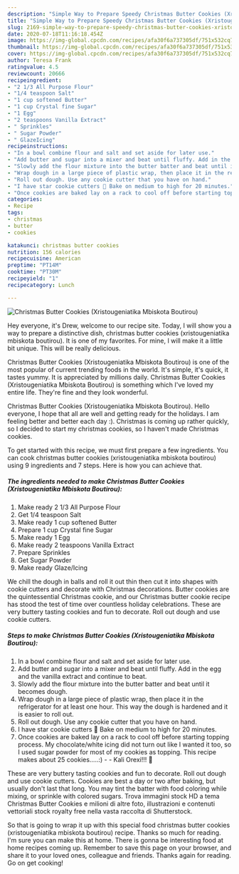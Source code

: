 ```yaml
---
description: "Simple Way to Prepare Speedy Christmas Butter Cookies (Xristougeniatika Mbiskota Boutirou)"
title: "Simple Way to Prepare Speedy Christmas Butter Cookies (Xristougeniatika Mbiskota Boutirou)"
slug: 2169-simple-way-to-prepare-speedy-christmas-butter-cookies-xristougeniatika-mbiskota-boutirou
date: 2020-07-18T11:16:18.454Z
image: https://img-global.cpcdn.com/recipes/afa30f6a737305df/751x532cq70/christmas-butter-cookies-xristougeniatika-mbiskota-boutirou-recipe-main-photo.jpg
thumbnail: https://img-global.cpcdn.com/recipes/afa30f6a737305df/751x532cq70/christmas-butter-cookies-xristougeniatika-mbiskota-boutirou-recipe-main-photo.jpg
cover: https://img-global.cpcdn.com/recipes/afa30f6a737305df/751x532cq70/christmas-butter-cookies-xristougeniatika-mbiskota-boutirou-recipe-main-photo.jpg
author: Teresa Frank
ratingvalue: 4.5
reviewcount: 20666
recipeingredient:
- "2 1/3 All Purpose Flour"
- "1/4 teaspoon Salt"
- "1 cup softened Butter"
- "1 cup Crystal fine Sugar"
- "1 Egg"
- "2 teaspoons Vanilla Extract"
- " Sprinkles"
- " Sugar Powder"
- " GlazeIcing"
recipeinstructions:
- "In a bowl combine flour and salt and set aside for later use."
- "Add butter and sugar into a mixer and beat until fluffy. Add in the egg and the vanilla extract and continue to beat."
- "Slowly add the flour mixture into the butter batter and beat until it becomes dough."
- "Wrap dough in a large piece of plastic wrap, then place it in the refrigerator for at least one hour. This way the dough is hardened and it is easier to roll out."
- "Roll out dough. Use any cookie cutter that you have on hand."
- "I have star cookie cutters 🙂 Bake on medium to high for 20 minutes."
- "Once cookies are baked lay on a rack to cool off before starting topping process. My chocolate/white icing did not turn out like I wanted it too, so I used sugar powder for most of my cookies as topping. This recipe makes about 25 cookies…..:)  Kali Orexi!!! 🙂"
categories:
- Recipe
tags:
- christmas
- butter
- cookies

katakunci: christmas butter cookies 
nutrition: 156 calories
recipecuisine: American
preptime: "PT14M"
cooktime: "PT30M"
recipeyield: "1"
recipecategory: Lunch

---
```



![Christmas Butter Cookies (Xristougeniatika Mbiskota Boutirou)](https://img-global.cpcdn.com/recipes/afa30f6a737305df/751x532cq70/christmas-butter-cookies-xristougeniatika-mbiskota-boutirou-recipe-main-photo.jpg)

Hey everyone, it's Drew, welcome to our recipe site. Today, I will show you a way to prepare a distinctive dish, christmas butter cookies (xristougeniatika mbiskota boutirou). It is one of my favorites. For mine, I will make it a little bit unique. This will be really delicious.

Christmas Butter Cookies (Xristougeniatika Mbiskota Boutirou) is one of the most popular of current trending foods in the world. It's simple, it's quick, it tastes yummy. It is appreciated by millions daily. Christmas Butter Cookies (Xristougeniatika Mbiskota Boutirou) is something which I've loved my entire life. They're fine and they look wonderful.

Christmas Butter Cookies (Xristougeniatika Mbiskota Boutirou). Hello everyone, I hope that all are well and getting ready for the holidays. I am feeling better and better each day :). Christmas is coming up rather quickly, so I decided to start my christmas cookies, so I haven&#39;t made Christmas cookies.


To get started with this recipe, we must first prepare a few ingredients. You can cook christmas butter cookies (xristougeniatika mbiskota boutirou) using 9 ingredients and 7 steps. Here is how you can achieve that.

<!--inarticleads1-->

##### The ingredients needed to make Christmas Butter Cookies (Xristougeniatika Mbiskota Boutirou):

1. Make ready 2 1/3 All Purpose Flour
1. Get 1/4 teaspoon Salt
1. Make ready 1 cup softened Butter
1. Prepare 1 cup Crystal fine Sugar
1. Make ready 1 Egg
1. Make ready 2 teaspoons Vanilla Extract
1. Prepare  Sprinkles
1. Get  Sugar Powder
1. Make ready  Glaze/Icing


We chill the dough in balls and roll it out thin then cut it into shapes with cookie cutters and decorate with Christmas decorations. Butter cookies are the quintessential Christmas cookie, and our Christmas butter cookie recipe has stood the test of time over countless holiday celebrations. These are very buttery tasting cookies and fun to decorate. Roll out dough and use cookie cutters. 

<!--inarticleads2-->

##### Steps to make Christmas Butter Cookies (Xristougeniatika Mbiskota Boutirou):

1. In a bowl combine flour and salt and set aside for later use.
1. Add butter and sugar into a mixer and beat until fluffy. Add in the egg and the vanilla extract and continue to beat.
1. Slowly add the flour mixture into the butter batter and beat until it becomes dough.
1. Wrap dough in a large piece of plastic wrap, then place it in the refrigerator for at least one hour. This way the dough is hardened and it is easier to roll out.
1. Roll out dough. Use any cookie cutter that you have on hand.
1. I have star cookie cutters 🙂 Bake on medium to high for 20 minutes.
1. Once cookies are baked lay on a rack to cool off before starting topping process. My chocolate/white icing did not turn out like I wanted it too, so I used sugar powder for most of my cookies as topping. This recipe makes about 25 cookies…..:) -  - Kali Orexi!!! 🙂


These are very buttery tasting cookies and fun to decorate. Roll out dough and use cookie cutters. Cookies are best a day or two after baking, but usually don&#39;t last that long. You may tint the batter with food coloring while mixing, or sprinkle with colored sugars. Trova immagini stock HD a tema Christmas Butter Cookies e milioni di altre foto, illustrazioni e contenuti vettoriali stock royalty free nella vasta raccolta di Shutterstock. 

So that is going to wrap it up with this special food christmas butter cookies (xristougeniatika mbiskota boutirou) recipe. Thanks so much for reading. I'm sure you can make this at home. There is gonna be interesting food at home recipes coming up. Remember to save this page on your browser, and share it to your loved ones, colleague and friends. Thanks again for reading. Go on get cooking!
